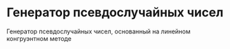 <h1 style="text-align: center">Генератор псевдослучайных чисел</h1>
<p>Генератор псевдослучайных чисел, основанный на линейном конгруэнтном методе</p>
